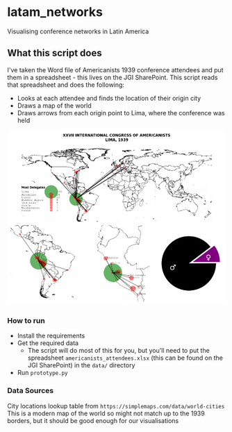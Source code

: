 # latam_networks
Visualising conference networks in Latin America

## What this script does
I've taken the Word file of Americanists 1939 conference attendees and put them in a spreadsheet - this lives on the JGI SharePoint.
This script reads that spreadsheet and does the following:
 - Looks at each attendee and finds the location of their origin city
 - Draws a map of the world
 - Draws arrows from each origin point to Lima, where the conference was held

![the map](/world.png)

### How to run
 - Install the requirements
 - Get the required data
    - The script will do most of this for you, but you'll need to put the spreadsheet `americanists_attendees.xlsx` (this can be found on the JGI SharePoint) in the `data/` directory
 - Run `prototype.py`

### Data Sources
City locations lookup table from `https://simplemaps.com/data/world-cities`
This is a modern map of the world so might not match up to the 1939 borders, but it should be good enough for our visualisations
